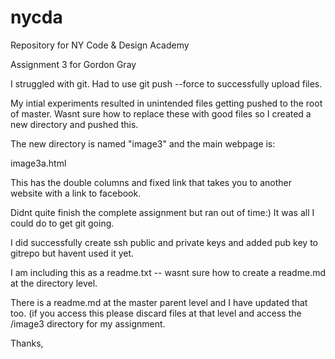 nycda
=====

Repository for NY Code &amp; Design Academy


Assignment 3 for Gordon Gray

I struggled with git.  Had to use git push --force to successfully upload files.

My intial experiments resulted in unintended files getting pushed to the root of master.  Wasnt sure how
to replace these with good files so I created a new directory and pushed this.

The new directory is named "image3"  and the main webpage is:

image3a.html


This has the double columns and fixed link that takes you to another website with a link to facebook.

Didnt quite finish the complete assignment but ran out of time:)  It was all I could do to get git going.

I did successfully create ssh public and private keys and added pub key to gitrepo but havent used it yet.

I am including this as a readme.txt -- wasnt sure how to create a readme.md at the directory level.

There is a readme.md at the master parent level and I have updated that too. (if you access this please discard
files at that level and access the /image3 directory for my assignment.

Thanks,
